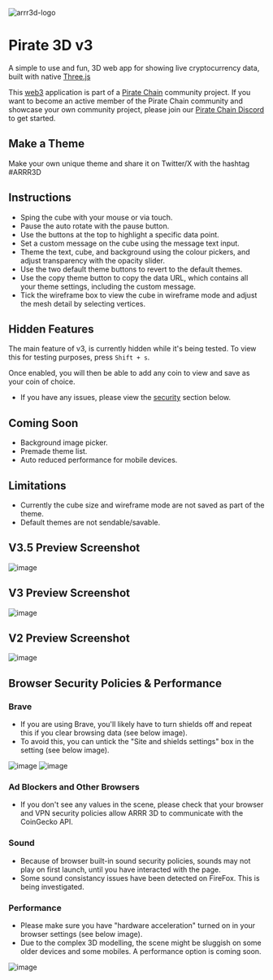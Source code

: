 ![arrr3d-logo](https://github.com/QuirkyRobots/arrr3d/assets/29914179/4354e851-f445-49b8-9693-a4b0489f792d)


# Pirate 3D v3

A simple to use and fun, 3D web app for showing live cryptocurrency data, built with native [Three.js](https://threejs.org)

This [web3](https://www.mckinsey.com/featured-insights/mckinsey-explainers/what-is-web3) application is part of a [Pirate Chain](https://piratechain.com) community project.
If you want to become an active member of the Pirate Chain community and showcase your own community project, please join our [Pirate Chain Discord](https://discord.gg/4ABvFa5hHj) to  get started.


## Make a Theme

Make your own unique theme and share it on Twitter/X with the hashtag #ARRR3D

## Instructions

* Sping the cube with your mouse or via touch.
* Pause the auto rotate with the pause button.
* Use the buttons at the top to highlight a specific data point.
* Set a custom message on the cube using the message text input.
* Theme the text, cube, and background using the colour pickers, and adjust transparency with the opacity slider.
* Use the two default theme buttons to revert to the default themes.
* Use the copy theme button to copy the data URL, which contains all your theme settings, including the custom message.
* Tick the wireframe box to view the cube in wireframe mode and adjust the mesh detail by selecting vertices.

## Hidden Features

The main feature of v3, is currently hidden while it's being tested.
To view this for testing purposes, press `Shift + s`.

Once enabled, you will then be able to add any coin to view and save as your coin of choice.
  
* If you have any issues, please view the [security](#browser-security-policies--performance) section below.

## Coming Soon

* Background image picker.
* Premade theme list.
* Auto reduced performance for mobile devices.

## Limitations

* Currently the cube size and wireframe mode are not saved as part of the theme.
* Default themes are not sendable/savable.

## V3.5 Preview Screenshot

![image](https://github.com/QuirkyRobots/arrr3d/assets/29914179/a99aff1f-baad-454f-9277-7831e40ecc1c)


## V3 Preview Screenshot

![image](https://github.com/QuirkyRobots/arrr3d/assets/29914179/a6318233-4213-4027-a12b-f26fed33b019)



## V2 Preview Screenshot

![image](https://github.com/QuirkyRobots/arrr3d/assets/29914179/7ef2211e-4070-43dd-b24b-01813edc2e02)

## Browser Security Policies & Performance

### Brave

* If you are using Brave, you'll likely have to turn shields off and repeat this if you clear browsing data (see below image).
* To avoid this, you can untick the "Site and shields settings" box in the setting (see below image).

![image](https://github.com/QuirkyRobots/arrr3d/assets/29914179/8efa176e-14c7-45b7-818c-ef1275079ac6) ![image](https://github.com/QuirkyRobots/arrr3d/assets/29914179/4d03cb47-ec86-4742-a49d-98850dcac995)

### Ad Blockers and Other Browsers

* If you don't see any values in the scene, please check that your browser and VPN security policies allow ARRR 3D to communicate with the CoinGecko API.
### Sound

*  Because of browser built-in sound security policies, sounds may not play on first launch, until you have interacted with the page.
*  Some sound consistancy issues have been detected on FireFox. This is being investigated.

### Performance

* Please make sure you have "hardware acceleration" turned on in your browser settings (see below image).
* Due to the complex 3D modelling, the scene might be sluggish on some older devices and some mobiles. A performance option is coming soon.

![image](https://github.com/QuirkyRobots/arrr3d/assets/29914179/41519f81-4f6e-42d7-a536-659aac82b141)
